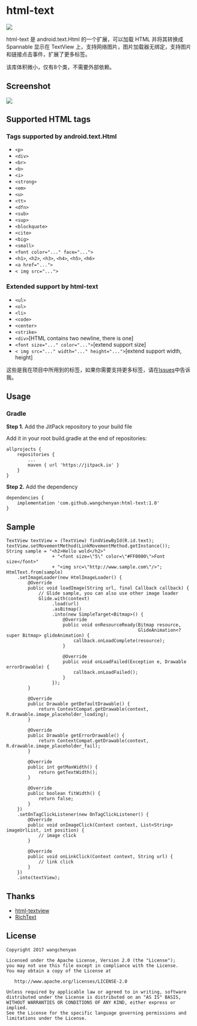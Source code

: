 # html-text

[![](https://jitpack.io/v/wangchenyan/html-text.svg)](https://jitpack.io/#wangchenyan/html-text)

html-text 是 android.text.Html 的一个扩展，可以加载 HTML 并将其转换成 Spannable 显示在 TextView 上，支持网络图片，图片加载器无绑定，支持图片和链接点击事件，扩展了更多标签。

该库体积微小，仅有8个类，不需要外部依赖。

## Screenshot

![](https://raw.githubusercontent.com/wangchenyan/html-text/master/art/screenshot.jpg)

## Supported HTML tags

### Tags supported by android.text.Html

- `<p>`
- `<div>`
- `<br>`
- `<b>`
- `<i>`
- `<strong>`
- `<em>`
- `<u>`
- `<tt>`
- `<dfn>`
- `<sub>`
- `<sup>`
- `<blockquote>`
- `<cite>`
- `<big>`
- `<small>`
- `<font color="..." face="...">`
- `<h1>`, `<h2>`, `<h3>`, `<h4>`, `<h5>`, `<h6>`
- `<a href="...">`
- `< img src="...">`

### Extended support by html-text

- `<ul>`
- `<ol>`
- `<li>`
- `<code>`
- `<center>`
- `<strike>`
- `<div>`[HTML contains two newline, there is one]
- `<font size="..." color="...">`[extend support size]
- `< img src="..." width="..." height="...">`[extend support width, height]

这些是我在项目中所用到的标签，如果你需要支持更多标签，请在[Issues](https://github.com/wangchenyan/html-text/issues)中告诉我。

## Usage

### Gradle

**Step 1.** Add the JitPack repository to your build file

Add it in your root build.gradle at the end of repositories:

```
allprojects {
	repositories {
		...
		maven { url 'https://jitpack.io' }
	}
}
```

**Step 2.** Add the dependency

```
dependencies {
    implementation 'com.github.wangchenyan:html-text:1.0'
}
```

## Sample

```
TextView textView = (TextView) findViewById(R.id.text);
textView.setMovementMethod(LinkMovementMethod.getInstance());
String sample = "<h2>Hello wold</h2>"
                 + "<font size=\"5\" color=\"#FF0000\">Font size</font>"
                 + "<img src=\"http://www.sample.com\"/>";
HtmlText.from(sample)
    .setImageLoader(new HtmlImageLoader() {
        @Override
        public void loadImage(String url, final Callback callback) {
            // Glide sample, you can also use other image loader
            Glide.with(context)
                 .load(url)
                 .asBitmap()
                 .into(new SimpleTarget<Bitmap>() {
                     @Override
                     public void onResourceReady(Bitmap resource,
                                                 GlideAnimation<? super Bitmap> glideAnimation) {
                         callback.onLoadComplete(resource);
                     }

                     @Override
                     public void onLoadFailed(Exception e, Drawable errorDrawable) {
                         callback.onLoadFailed();
                     }
                 });
        }

        @Override
        public Drawable getDefaultDrawable() {
            return ContextCompat.getDrawable(context, R.drawable.image_placeholder_loading);
        }

        @Override
        public Drawable getErrorDrawable() {
            return ContextCompat.getDrawable(context, R.drawable.image_placeholder_fail);
        }

        @Override
        public int getMaxWidth() {
            return getTextWidth();
        }

        @Override
        public boolean fitWidth() {
            return false;
        }
    })
    .setOnTagClickListener(new OnTagClickListener() {
        @Override
        public void onImageClick(Context context, List<String> imageUrlList, int position) {
            // image click
        }

        @Override
        public void onLinkClick(Context context, String url) {
            // link click
        }
    })
    .into(textView);
```

## Thanks

- [html-textview](https://github.com/SufficientlySecure/html-textview)
- [RichText](https://github.com/moonChenHaohui/RichText)

## License

    Copyright 2017 wangchenyan

    Licensed under the Apache License, Version 2.0 (the "License");
    you may not use this file except in compliance with the License.
    You may obtain a copy of the License at

       http://www.apache.org/licenses/LICENSE-2.0

    Unless required by applicable law or agreed to in writing, software
    distributed under the License is distributed on an "AS IS" BASIS,
    WITHOUT WARRANTIES OR CONDITIONS OF ANY KIND, either express or implied.
    See the License for the specific language governing permissions and
    limitations under the License.
